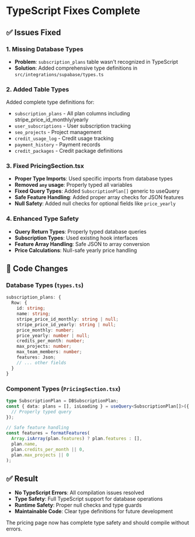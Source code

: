 # TypeScript Fixes Complete

## ✅ Issues Fixed

### 1. Missing Database Types
- **Problem**: `subscription_plans` table wasn't recognized in TypeScript
- **Solution**: Added comprehensive type definitions in `src/integrations/supabase/types.ts`

### 2. Added Table Types
Added complete type definitions for:
- `subscription_plans` - All plan columns including stripe_price_id_monthly/yearly
- `user_subscriptions` - User subscription tracking
- `seo_projects` - Project management
- `credit_usage_log` - Credit usage tracking
- `payment_history` - Payment records
- `credit_packages` - Credit package definitions

### 3. Fixed PricingSection.tsx
- **Proper Type Imports**: Used specific imports from database types
- **Removed `any` usage**: Properly typed all variables
- **Fixed Query Types**: Added `SubscriptionPlan[]` generic to useQuery
- **Safe Feature Handling**: Added proper array checks for JSON features
- **Null Safety**: Added null checks for optional fields like `price_yearly`

### 4. Enhanced Type Safety
- **Query Return Types**: Properly typed database queries
- **Subscription Types**: Used existing hook interfaces
- **Feature Array Handling**: Safe JSON to array conversion
- **Price Calculations**: Null-safe yearly price handling

## 🎯 Code Changes

### Database Types (`types.ts`)
```typescript
subscription_plans: {
  Row: {
    id: string;
    name: string;
    stripe_price_id_monthly: string | null;
    stripe_price_id_yearly: string | null;
    price_monthly: number;
    price_yearly: number | null;
    credits_per_month: number;
    max_projects: number;
    max_team_members: number;
    features: Json;
    // ... other fields
  }
}
```

### Component Types (`PricingSection.tsx`)
```typescript
type SubscriptionPlan = DBSubscriptionPlan;
const { data: plans = [], isLoading } = useQuery<SubscriptionPlan[]>({
  // Properly typed query
});

// Safe feature handling
const features = formatFeatures(
  Array.isArray(plan.features) ? plan.features : [], 
  plan.name, 
  plan.credits_per_month || 0, 
  plan.max_projects || 0
);
```

## ✅ Result

- **No TypeScript Errors**: All compilation issues resolved
- **Type Safety**: Full TypeScript support for database operations
- **Runtime Safety**: Proper null checks and type guards
- **Maintainable Code**: Clear type definitions for future development

The pricing page now has complete type safety and should compile without errors.
